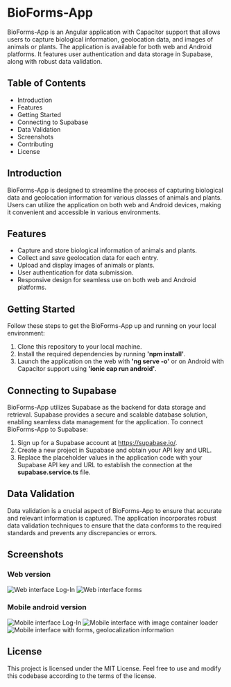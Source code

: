 # BioForms-App

BioForms-App is an Angular application with Capacitor support that allows users to capture biological information, geolocation data, and images of animals or plants. The application is available for both web and Android platforms. It features user authentication and data storage in Supabase, along with robust data validation.
## Table of Contents
- Introduction
- Features
- Getting Started
- Connecting to Supabase
- Data Validation
- Screenshots
- Contributing
- License

## Introduction
BioForms-App is designed to streamline the process of capturing biological data and geolocation information for various classes of animals and plants. Users can utilize the application on both web and Android devices, making it convenient and accessible in various environments.

## Features
- Capture and store biological information of animals and plants.
- Collect and save geolocation data for each entry.
- Upload and display images of animals or plants.
- User authentication for data submission.
- Responsive design for seamless use on both web and Android platforms.

## Getting Started
Follow these steps to get the BioForms-App up and running on your local environment:
1. Clone this repository to your local machine.
1. Install the required dependencies by running **'npm install'**.
1. Launch the application on the web with **'ng serve -o'** or on Android with Capacitor support using **'ionic cap run android'**.

## Connecting to Supabase
BioForms-App utilizes Supabase as the backend for data storage and retrieval. Supabase provides a secure and scalable database solution, enabling seamless data management for the application.
To connect BioForms-App to Supabase:
1. Sign up for a Supabase account at https://supabase.io/.
1. Create a new project in Supabase and obtain your API key and URL.
1. Replace the placeholder values in the application code with your Supabase API key and URL to establish the connection at the **supabase.service.ts** file.
   
## Data Validation
Data validation is a crucial aspect of BioForms-App to ensure that accurate and relevant information is captured. The application incorporates robust data validation techniques to ensure that the data conforms to the required standards and prevents any discrepancies or errors.

## Screenshots
### Web version
![Web interface Log-In](Screenshots/web1)
![Web interface forms](Screenshots/web2)
### Mobile android version
![Mobile interface Log-In](Screenshots/mob1)
![Mobile interface with image container loader](Screenshots/mob4)
![Mobile interface with forms, geolocalization information](Screenshots/mob5)

## License
This project is licensed under the MIT License. Feel free to use and modify this codebase according to the terms of the license.

